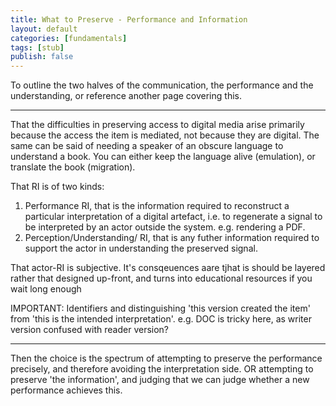 ```yaml
---
title: What to Preserve - Performance and Information
layout: default
categories: [fundamentals]
tags: [stub]
publish: false
---
```


To outline the two halves of the communication, the performance and the understanding, or reference another page covering this.

---

That the difficulties in preserving access to digital media arise primarily because the access the item is mediated, not because they are digital. The same can be said of needing a speaker of an obscure language to understand a book. You can either keep the language alive (emulation), or translate the book (migration).

That RI is of two kinds:

1. Performance RI, that is the information required to reconstruct a particular interpretation of a digital artefact, i.e. to regenerate a signal to be interpreted by an actor outside the system. e.g. rendering a PDF.
2. Perception/Understanding/ RI, that is any futher information required to support the actor in understanding the preserved signal.

That actor-RI is subjective. It's consqeuences aare tjhat is should be layered rather that designed up-front, and turns into educational resources if you wait long enough

IMPORTANT: Identifiers and distinguishing 'this version created the item' from 'this is the intended interpretation'. e.g. DOC is tricky here, as writer version confused with reader version?

---

Then the choice is the spectrum of attempting to preserve the performance precisely, and therefore avoiding the interpretation side. OR attempting to preserve 'the information', and judging that we can judge whether a new performance achieves this.



